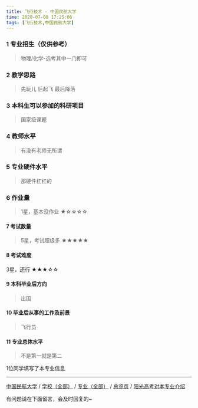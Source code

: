 ```yaml
---
title: 飞行技术 - 中国民航大学
time: 2020-07-08 17:25:06
tags: [飞行技术,中国民航大学]
---
```

### 1 专业招生（仅供参考）  
> 物理/化学-选考其中一门即可


### 2 教学思路
> 先玩儿 后起飞 最后降落


### 3 本科生可以参加的科研项目
>  国家级课题


### 4 教师水平
> 有没有老师无所谓


### 5 专业硬件水平
> 那硬件杠杠的


### 6 作业量
>1星，基本没作业
★☆☆☆☆


#### 7 考试数量
>5星，考试超级多
★★★★★



#### 8 考试难度
> 
3星，还行
★★★☆☆



#### 9 本科毕业后方向
> 出国


#### 10 毕业后从事的工作及前景
> 飞行员


#### 11 专业总体水平
> 不是第一就是第二

1位同学填写了本专业信息
***
[中国民航大学](https://univgo.github.io/2020/07/08/e509f4974117) / [学校（全部）](https://univgo.github.io/2020/07/08/3efa6bcca419) / [专业（全部）](https://univgo.github.io/2020/07/08/2d4c6d3552c2) / [总览页](https://univgo.github.io/2020/07/08/445daeb4fa00) / [阳光高考对本专业介绍](http://gaokao.chsi.com.cn/sch/zyk/view.do?schId=73394695&specId=73384636)


有问题请在下面留言，会及时回复的~